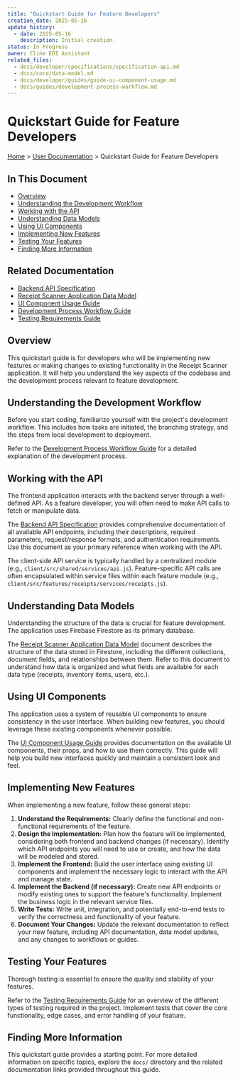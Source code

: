 ```yaml
---
title: "Quickstart Guide for Feature Developers"
creation_date: 2025-05-16
update_history:
  - date: 2025-05-16
    description: Initial creation.
status: In Progress
owner: Cline EDI Assistant
related_files:
  - docs/developer/specifications/specification-api.md
  - docs/core/data-model.md
  - docs/developer/guides/guide-ui-component-usage.md
  - docs/guides/development-process-workflow.md
---
```


# Quickstart Guide for Feature Developers

[Home](/docs) > [User Documentation](/docs/user) > Quickstart Guide for Feature Developers

## In This Document
- [Overview](#overview)
- [Understanding the Development Workflow](#understanding-the-development-workflow)
- [Working with the API](#working-with-the-api)
- [Understanding Data Models](#understanding-data-models)
- [Using UI Components](#using-ui-components)
- [Implementing New Features](#implementing-new-features)
- [Testing Your Features](#testing-your-features)
- [Finding More Information](#finding-more-information)

## Related Documentation
- [Backend API Specification](../developer/specifications/specification-api.md)
- [Receipt Scanner Application Data Model](../core/data-model.md)
- [UI Component Usage Guide](../developer/guides/guide-ui-component-usage.md)
- [Development Process Workflow Guide](../guides/development-process-workflow.md)
- [Testing Requirements Guide](../guides/testing-requirements.md)

## Overview

This quickstart guide is for developers who will be implementing new features or making changes to existing functionality in the Receipt Scanner application. It will help you understand the key aspects of the codebase and the development process relevant to feature development.

## Understanding the Development Workflow

Before you start coding, familiarize yourself with the project's development workflow. This includes how tasks are initiated, the branching strategy, and the steps from local development to deployment.

Refer to the [Development Process Workflow Guide](../guides/development-process-workflow.md) for a detailed explanation of the development process.

## Working with the API

The frontend application interacts with the backend server through a well-defined API. As a feature developer, you will often need to make API calls to fetch or manipulate data.

The [Backend API Specification](../developer/specifications/specification-api.md) provides comprehensive documentation of all available API endpoints, including their descriptions, required parameters, request/response formats, and authentication requirements. Use this document as your primary reference when working with the API.

The client-side API service is typically handled by a centralized module (e.g., `client/src/shared/services/api.js`). Feature-specific API calls are often encapsulated within service files within each feature module (e.g., `client/src/features/receipts/services/receipts.js`).

## Understanding Data Models

Understanding the structure of the data is crucial for feature development. The application uses Firebase Firestore as its primary database.

The [Receipt Scanner Application Data Model](../core/data-model.md) document describes the structure of the data stored in Firestore, including the different collections, document fields, and relationships between them. Refer to this document to understand how data is organized and what fields are available for each data type (receipts, inventory items, users, etc.).

## Using UI Components

The application uses a system of reusable UI components to ensure consistency in the user interface. When building new features, you should leverage these existing components whenever possible.

The [UI Component Usage Guide](../developer/guides/guide-ui-component-usage.md) provides documentation on the available UI components, their props, and how to use them correctly. This guide will help you build new interfaces quickly and maintain a consistent look and feel.

## Implementing New Features

When implementing a new feature, follow these general steps:

1. **Understand the Requirements:** Clearly define the functional and non-functional requirements of the feature.
2. **Design the Implementation:** Plan how the feature will be implemented, considering both frontend and backend changes (if necessary). Identify which API endpoints you will need to use or create, and how the data will be modeled and stored.
3. **Implement the Frontend:** Build the user interface using existing UI components and implement the necessary logic to interact with the API and manage state.
4. **Implement the Backend (if necessary):** Create new API endpoints or modify existing ones to support the feature's functionality. Implement the business logic in the relevant service files.
5. **Write Tests:** Write unit, integration, and potentially end-to-end tests to verify the correctness and functionality of your feature.
6. **Document Your Changes:** Update the relevant documentation to reflect your new feature, including API documentation, data model updates, and any changes to workflows or guides.

## Testing Your Features

Thorough testing is essential to ensure the quality and stability of your features.

Refer to the [Testing Requirements Guide](../guides/testing-requirements.md) for an overview of the different types of testing required in the project. Implement tests that cover the core functionality, edge cases, and error handling of your feature.

## Finding More Information

This quickstart guide provides a starting point. For more detailed information on specific topics, explore the `docs/` directory and the related documentation links provided throughout this guide.
